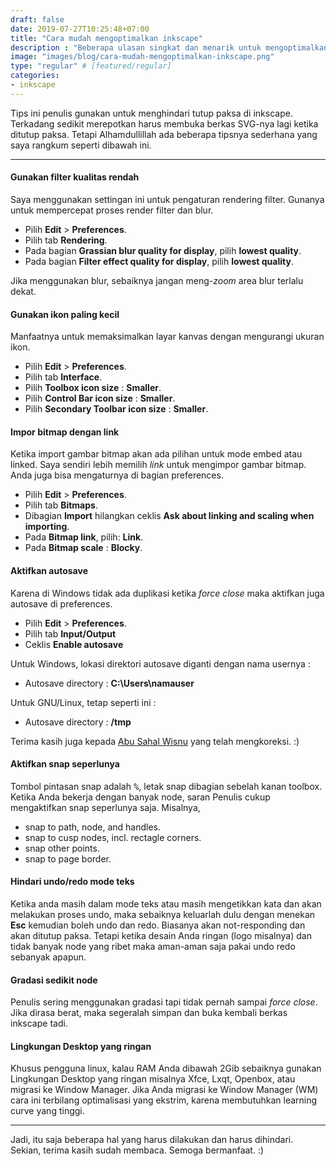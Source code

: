 ```yaml
---
draft: false
date: 2019-07-27T10:25:48+07:00
title: "Cara mudah mengoptimalkan inkscape"
description : "Beberapa ulasan singkat dan menarik untuk mengoptimalkan kinerja inkscape. Tujuannya untuk mempercepat workflow dan meminimalisir terjadinya force close."
image: "images/blog/cara-mudah-mengoptimalkan-inkscape.png"
type: "regular" # [featured/regular]
categories:
- inkscape
---
```


Tips ini penulis gunakan untuk menghindari tutup paksa di inkscape. Terkadang sedikit merepotkan harus membuka berkas SVG-nya lagi ketika ditutup paksa. Tetapi Alhamdullillah ada beberapa tipsnya sederhana yang saya rangkum seperti dibawah ini.

***

#### Gunakan filter kualitas rendah

Saya menggunakan settingan ini untuk pengaturan rendering filter. Gunanya untuk mempercepat proses render filter dan blur.

* Pilih **Edit** > **Preferences**.
* Pilih tab **Rendering**.
* Pada bagian **Grassian blur quality for display**, pilih **lowest quality**.
* Pada bagian **Filter effect quality for display**, pilih **lowest quality**.

Jika menggunakan blur, sebaiknya jangan meng-_zoom_ area blur terlalu dekat.

#### Gunakan ikon paling kecil

Manfaatnya untuk memaksimalkan layar kanvas dengan mengurangi ukuran ikon.

* Pilih **Edit** > **Preferences**.
* Pilih tab **Interface**.
* Pilih **Toolbox icon size** : **Smaller**.
* Pilih **Control Bar icon size** : **Smaller**.
* Pilih **Secondary Toolbar icon size** : **Smaller**.

#### Impor bitmap dengan link

Ketika import gambar bitmap akan ada pilihan untuk mode embed atau linked. Saya sendiri lebih memilih _link_  untuk mengimpor gambar bitmap. Anda juga bisa mengaturnya di bagian preferences.

* Pilih **Edit** > **Preferences**.
* Pilih tab **Bitmaps**.
* Dibagian **Import** hilangkan ceklis **Ask about linking and scaling when importing**.
* Pada **Bitmap link**, pilih: **Link**.
* Pada **Bitmap scale** : **Blocky**.

#### Aktifkan autosave

Karena di Windows tidak ada duplikasi ketika _force close_ maka aktifkan juga autosave di preferences.

* Pilih **Edit** > **Preferences**.
* Pilih tab **Input/Output**
* Ceklis **Enable autosave**

Untuk Windows, lokasi direktori autosave diganti dengan nama usernya :

* Autosave directory : **C:\Users\namauser**

Untuk GNU/Linux, tetap seperti ini :

* Autosave directory : **/tmp**

Terima kasih juga kepada [Abu Sahal Wisnu](https://t.me/waditos) yang telah mengkoreksi. :)

#### Aktifkan snap seperlunya

Tombol pintasan snap adalah <kbd><kbd>%</kbd></kbd>, letak snap dibagian sebelah kanan toolbox. Ketika Anda bekerja dengan banyak node, saran Penulis cukup mengaktifkan snap seperlunya saja. Misalnya,

* snap to path, node, and handles.
* snap to cusp nodes, incl. rectagle corners.
* snap other points.
* snap to page border.

#### Hindari undo/redo mode teks

Ketika anda masih dalam mode teks atau masih mengetikkan kata dan akan melakukan proses undo, maka sebaiknya keluarlah dulu dengan menekan **Esc** kemudian boleh undo dan redo. Biasanya akan not-responding dan akan ditutup paksa. Tetapi ketika desain Anda ringan (logo misalnya) dan tidak banyak node yang ribet maka aman-aman saja pakai undo redo sebanyak apapun.

#### Gradasi sedikit node

Penulis sering menggunakan gradasi tapi tidak pernah sampai _force close_. Jika dirasa berat, maka segeralah simpan dan buka kembali berkas inkscape tadi.

#### Lingkungan Desktop yang ringan

Khusus pengguna linux, kalau RAM Anda dibawah 2Gib sebaiknya gunakan Lingkungan Desktop yang ringan misalnya Xfce, Lxqt, Openbox, atau migrasi ke Window Manager. Jika Anda migrasi ke Window Manager (WM) cara ini terbilang optimalisasi yang ekstrim, karena membutuhkan learning curve yang tinggi.

***

Jadi, itu saja beberapa hal yang harus dilakukan dan harus dihindari. Sekian, terima kasih sudah membaca. Semoga bermanfaat. :)

[Inkscape]:https://www.inkscape.org
[Gimp]:https://www.gimp.org

[GNOME.ID]:https://www.gnome.id
[BUKU CC-ID]:https://bit.ly/madewithccID
[Wikimedia]:https://www.wikkimedia.org/

[Behance]:https://www.b.net
[Dribbble]:https://www.dribbble.com

[AdobeStock]:https//www.stock.adobe.com
[123rf]:https//www.123rf.com
[Freepik]:https//www.freepik.com
[Dreamstime]:https//www.dreamstime.com
[Shutterstock]:https://submit.shutterstock.com/?ref=238649869

[Hervyqa]:https://hervyqa.id
